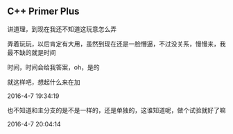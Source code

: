 ## C++ Primer Plus
  讲道理，到现在我还不知道这玩意怎么弄
  
  弄着玩玩，以后肯定有大用，虽然到现在还是一脸懵逼，不过没关系，慢慢来，我最不缺的就是时间
  
  时间，时间会给我答案，oh，是的
  
  就这样吧，想起什么来在加
  
  2016-4-7 19:34:19
  
  也不知道和主分支的是不是一样的，还是单独的，这谁知道呢，做个试验就好了嘛
  
  2016-4-7 20:04:14
